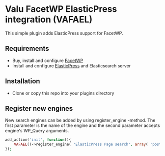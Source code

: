 # Valu FacetWP ElasticPress integration (VAFAEL)
This simple plugin adds ElasticPress support for FacetWP.

## Requirements
- Buy, install and configure [FacetWP](https://facetwp.com/)
- Install and configure [ElasticPress](https://github.com/10up/ElasticPress) and Elasticsearch server

## Installation
- Clone or copy this repo into your plugins directory

## Register new engines

New search engines can be added by using register_engine -method.
The first parameter is the name of the engine and the second parameter accepts engine's WP_Query arguments.

```php
add_action('init', function(){
	VAFAEL()->register_engine( 'ElasticPress Page search', array( 'post_type' => 'page' ) );
});
```
